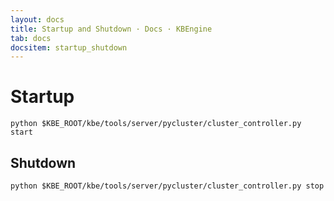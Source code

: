 ```yaml
---
layout: docs
title: Startup and Shutdown · Docs · KBEngine
tab: docs
docsitem: startup_shutdown
---
```


Startup
==============

	python $KBE_ROOT/kbe/tools/server/pycluster/cluster_controller.py start


Shutdown
-------------------

	python $KBE_ROOT/kbe/tools/server/pycluster/cluster_controller.py stop